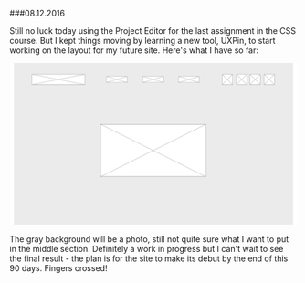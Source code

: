 ###08.12.2016

Still no luck today using the Project Editor for the last assignment in the CSS course. But I kept things moving by learning
a new tool, UXPin, to start working on the layout for my future site. Here's what I have so far:

![UXPin 081216](/Homepage.png)

The gray background will be a photo, still not quite sure what I want to put in the middle section. Definitely 
a work in progress but I can't wait to see the final result - the plan is for the site to make its debut by the end of this 
90 days. Fingers crossed!
